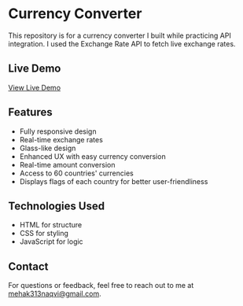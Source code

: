 # Currency Converter

This repository is for a currency converter I built while practicing API integration. I used the Exchange Rate API to fetch live exchange rates.

## Live Demo
[View Live Demo](demo)

## Features
- Fully responsive design
- Real-time exchange rates
- Glass-like design
- Enhanced UX with easy currency conversion
- Real-time amount conversion
- Access to 60 countries' currencies
- Displays flags of each country for better user-friendliness

## Technologies Used
- HTML for structure
- CSS for styling
- JavaScript for logic

## Contact
For questions or feedback, feel free to reach out to me at [mehak313naqvi@gmail.com](mailto:mehak313naqvi@gmail.com).
